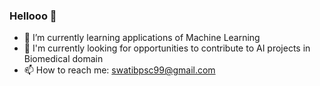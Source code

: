 ### Hellooo 👋

- 🌱 I’m currently learning applications of Machine Learning
- 🚀 I'm currently looking for opportunities to contribute to AI projects in Biomedical domain
- 📫 How to reach me: swatibpsc99@gmail.com


<!--
**zhuatii/zhuatii** is a ✨ _special_ ✨ repository because its `README.md` (this file) appears on your GitHub profile.

Here are some ideas to get you started:

- 🔭 I’m currently working on my Master's Thesis
- 🌱 I’m currently learning applications of Machine Learning
- 👯 I’m looking to collaborate on ...
- 🤔 I’m looking for help with ...
- 💬 Ask me about ...
 ...
- 😄 Pronouns: ...
- ⚡ Fun fact: ...
-->
